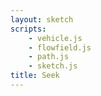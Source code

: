 ```yaml
---
layout: sketch
scripts: 
    - vehicle.js
    - flowfield.js
    - path.js
    - sketch.js
title: Seek
---
```

